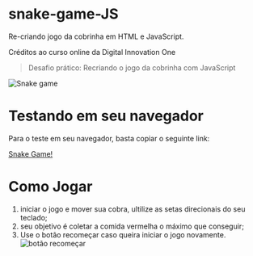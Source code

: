
# snake-game-JS

Re-criando jogo da cobrinha em HTML e JavaScript.

Créditos ao curso online da Digital Innovation One

> Desafio prático: Recriando o jogo da cobrinha com JavaScript

![Snake game](https://i.ibb.co/xjw1pgt/gif1.gif)

# Testando em seu navegador

Para o teste em seu navegador, basta copiar o seguinte link:

[Snake Game!](https://vitorfgoncalves.github.io/snake-game-JS/)

# Como Jogar

 1. iniciar o jogo e mover sua cobra, ultilize as setas direcionais do seu teclado;
 2. seu objetivo é coletar a comida vermelha o máximo que conseguir;
 3. Use o botão recomeçar caso queira iniciar o jogo novamente.
 ![botão recomeçar](https://i.ibb.co/G3SMwf4/recome-ar.png)
 
 
